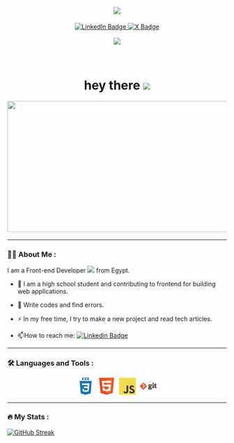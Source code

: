 <div id="header" align="center">
  <img src="https://i.giphy.com/media/v1.Y2lkPTc5MGI3NjExcDhiZThtZXN0dWd6Ym16Nzhnb2tkdm9kMXB1bnRpMXo4ZWdxYmRydyZlcD12MV9pbnRlcm5hbF9naWZfYnlfaWQmY3Q9cw/lP8xu5t2DLGG045H8F/giphy.gif" width="100"/>
  <br />
  <br />
  <div id="badges">
    <a href="https://linkedin.com/in/kareem-safwat">
      <img src="https://img.shields.io/badge/LinkedIn-blue?style=for-the-badge&logo=linkedin&logoColor=white" alt="LinkedIn Badge"/>
    <a href="https://x.com/_Kareem_Safwat_">
      <img src="https://img.shields.io/badge/X(Twitter)-black?style=for-the-badge&logo=X&logoColor=white" alt="X Badge"/>
    </a>
  </div>
      <br/>
      <a href="https://www.buymeacoffee.com/Kareem.Safwat"><img src="https://img.buymeacoffee.com/button-api/?text=Buy me a pizza&emoji=🍕&slug=Kareem.Safwat&button_colour=FF5F5F&font_colour=ffffff&font_family=Cookie&outline_colour=000000&coffee_colour=FFDD00" /></a>
    <br />
    <br />
<img src="https://komarev.com/ghpvc/?username=Kareem-Safwat&style=flat-square&color=blue" alt=""/>
    <h1>
      hey there
      <img src="https://media.giphy.com/media/hvRJCLFzcasrR4ia7z/giphy.gif" width="30px"/>
    </h1>
</div>
<div align="center">
  <img src="https://media.giphy.com/media/dWesBcTLavkZuG35MI/giphy.gif" width="600" height="300"/>
</div>

---
      
### :man_technologist: About Me :
I am a Front-end Developer <img src="https://media.giphy.com/media/WUlplcMpOCEmTGBtBW/giphy.gif" width="30"> from Egypt.
- :telescope: I am a high school student and contributing to frontend for building web applications.

- :seedling: Write codes and find errors.

- :zap: In my free time, I try to make a new project and read tech articles.

- :mailbox:How to reach me: [![Linkedin Badge](https://img.shields.io/badge/-Kareem-blue?style=flat&logo=Linkedin&logoColor=white)](www.linkedin.com/in/kareem-safwat)
---

### :hammer_and_wrench: Languages and Tools :
<div align="center">
  <img src="https://github.com/devicons/devicon/blob/master/icons/css3/css3-plain-wordmark.svg"  title="CSS3" alt="CSS" width="40" height="40"/>&nbsp;
  <img src="https://github.com/devicons/devicon/blob/master/icons/html5/html5-original.svg" title="HTML5" alt="HTML" width="40" height="40"/>&nbsp;
  <img src="https://github.com/devicons/devicon/blob/master/icons/javascript/javascript-original.svg" title="JavaScript" alt="JavaScript" width="40" height="40"/>&nbsp;
  <img src="https://github.com/devicons/devicon/blob/master/icons/git/git-original-wordmark.svg" title="Git" **alt="Git" width="40" height="40"/>
</div>

---

### :fire: My Stats :
[![GitHub Streak](https://streak-stats.demolab.com?user=Kareem-Safwat&theme=whatsapp-dark&border_radius=10)](https://git.io/streak-stats)
